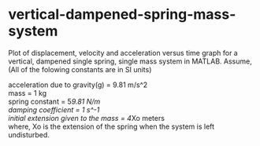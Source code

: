 # vertical-dampened-spring-mass-system
Plot of displacement, velocity and acceleration versus time graph for a vertical, dampened single spring, single mass system in MATLAB. Assume, (All of the folowing constants are in SI units)

acceleration due to gravity(g) = 9.81 m/s^2  
mass = 1 kg  
spring constant = 5*9.81 N/m   
damping coefficient = 1 s^-1   
initial extension given to the mass = 4*Xo meters   
where, Xo is the extension of the spring when the system is left undisturbed.  
  
